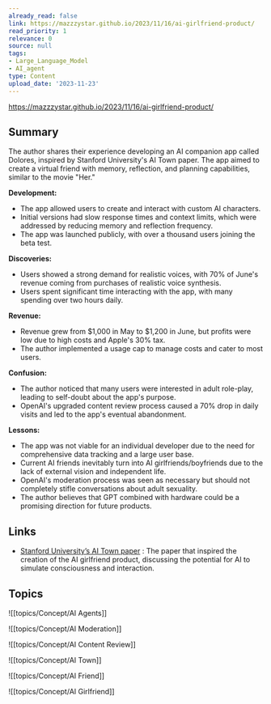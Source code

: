 ```yaml
---
already_read: false
link: https://mazzzystar.github.io/2023/11/16/ai-girlfriend-product/
read_priority: 1
relevance: 0
source: null
tags:
- Large_Language_Model
- AI_agent
type: Content
upload_date: '2023-11-23'
---
```


https://mazzzystar.github.io/2023/11/16/ai-girlfriend-product/
## Summary

The author shares their experience developing an AI companion app called Dolores, inspired by Stanford University's AI Town paper. The app aimed to create a virtual friend with memory, reflection, and planning capabilities, similar to the movie "Her."

**Development:**
- The app allowed users to create and interact with custom AI characters.
- Initial versions had slow response times and context limits, which were addressed by reducing memory and reflection frequency.
- The app was launched publicly, with over a thousand users joining the beta test.

**Discoveries:**
- Users showed a strong demand for realistic voices, with 70% of June's revenue coming from purchases of realistic voice synthesis.
- Users spent significant time interacting with the app, with many spending over two hours daily.

**Revenue:**
- Revenue grew from $1,000 in May to $1,200 in June, but profits were low due to high costs and Apple's 30% tax.
- The author implemented a usage cap to manage costs and cater to most users.

**Confusion:**
- The author noticed that many users were interested in adult role-play, leading to self-doubt about the app's purpose.
- OpenAI's upgraded content review process caused a 70% drop in daily visits and led to the app's eventual abandonment.

**Lessons:**
- The app was not viable for an individual developer due to the need for comprehensive data tracking and a large user base.
- Current AI friends inevitably turn into AI girlfriends/boyfriends due to the lack of external vision and independent life.
- OpenAI's moderation process was seen as necessary but should not completely stifle conversations about adult sexuality.
- The author believes that GPT combined with hardware could be a promising direction for future products.
## Links

- [Stanford University’s AI Town paper](https://arxiv.org/abs/2304.03442) : The paper that inspired the creation of the AI girlfriend product, discussing the potential for AI to simulate consciousness and interaction.

## Topics

![[topics/Concept/AI Agents]]

![[topics/Concept/AI Moderation]]

![[topics/Concept/AI Content Review]]

![[topics/Concept/AI Town]]

![[topics/Concept/AI Friend]]

![[topics/Concept/AI Girlfriend]]